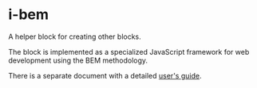 # i-bem

A helper block for creating other blocks.

The block is implemented as a specialized JavaScript framework for web development using the BEM methodology.

There is a separate document with a detailed [user's guide](https://en.bem.info/technology/i-bem/v4/i-bem-js/).
